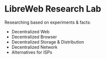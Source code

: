# LibreWeb Research Lab

Researching based on experiments & facts:

- Decentralized Web
- Decentralized Browser
- Decentralized Storage & Distribution
- Decentralized Network
- Alternatives for ISPs
